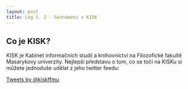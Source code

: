 ```yaml
---
layout: post
title: Log č. 2 - Seznámení s KISK
---
```


## Co je KISK?

KISK je Kabinet informačních studií a knihovnictví na Filozofické fakultě Masarykovy univerzity. Nejlepší představu o tom, co se točí na KISKu si můžete jednoduše udělat z jeho twitter feedu:

<a class="twitter-timeline" href="https://twitter.com/kiskffmu" data-widget-id="719968570822758400">Tweets by @kiskffmu</a>
<script>!function(d,s,id){var js,fjs=d.getElementsByTagName(s)[0],p=/^http:/.test(d.location)?'http':'https';if(!d.getElementById(id)){js=d.createElement(s);js.id=id;js.src=p+"://platform.twitter.com/widgets.js";fjs.parentNode.insertBefore(js,fjs);}}(document,"script","twitter-wjs");</script>

